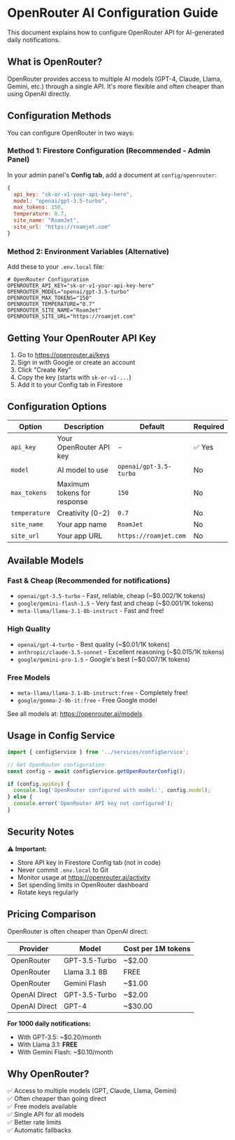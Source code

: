 # OpenRouter AI Configuration Guide

This document explains how to configure OpenRouter API for AI-generated daily notifications.

## What is OpenRouter?

OpenRouter provides access to multiple AI models (GPT-4, Claude, Llama, Gemini, etc.) through a single API. It's more flexible and often cheaper than using OpenAI directly.

## Configuration Methods

You can configure OpenRouter in two ways:

### Method 1: Firestore Configuration (Recommended - Admin Panel)

In your admin panel's **Config tab**, add a document at `config/openrouter`:

```javascript
{
  api_key: "sk-or-v1-your-api-key-here",
  model: "openai/gpt-3.5-turbo",
  max_tokens: 150,
  temperature: 0.7,
  site_name: "RoamJet",
  site_url: "https://roamjet.com"
}
```

### Method 2: Environment Variables (Alternative)

Add these to your `.env.local` file:

```env
# OpenRouter Configuration
OPENROUTER_API_KEY="sk-or-v1-your-api-key-here"
OPENROUTER_MODEL="openai/gpt-3.5-turbo"
OPENROUTER_MAX_TOKENS="150"
OPENROUTER_TEMPERATURE="0.7"
OPENROUTER_SITE_NAME="RoamJet"
OPENROUTER_SITE_URL="https://roamjet.com"
```

## Getting Your OpenRouter API Key

1. Go to https://openrouter.ai/keys
2. Sign in with Google or create an account
3. Click "Create Key"
4. Copy the key (starts with `sk-or-v1-...`)
5. Add it to your Config tab in Firestore

## Configuration Options

| Option | Description | Default | Required |
|--------|-------------|---------|----------|
| `api_key` | Your OpenRouter API key | - | ✅ Yes |
| `model` | AI model to use | `openai/gpt-3.5-turbo` | No |
| `max_tokens` | Maximum tokens for response | `150` | No |
| `temperature` | Creativity (0-2) | `0.7` | No |
| `site_name` | Your app name | `RoamJet` | No |
| `site_url` | Your app URL | `https://roamjet.com` | No |

## Available Models

### Fast & Cheap (Recommended for notifications)
- `openai/gpt-3.5-turbo` - Fast, reliable, cheap (~$0.002/1K tokens)
- `google/gemini-flash-1.5` - Very fast and cheap (~$0.001/1K tokens)
- `meta-llama/llama-3.1-8b-instruct` - Fast and free!

### High Quality
- `openai/gpt-4-turbo` - Best quality (~$0.01/1K tokens)
- `anthropic/claude-3.5-sonnet` - Excellent reasoning (~$0.015/1K tokens)
- `google/gemini-pro-1.5` - Google's best (~$0.007/1K tokens)

### Free Models
- `meta-llama/llama-3.1-8b-instruct:free` - Completely free!
- `google/gemma-2-9b-it:free` - Free Google model

See all models at: https://openrouter.ai/models

## Usage in Config Service

```javascript
import { configService } from '../services/configService';

// Get OpenRouter configuration
const config = await configService.getOpenRouterConfig();

if (config.apiKey) {
  console.log('OpenRouter configured with model:', config.model);
} else {
  console.error('OpenRouter API key not configured');
}
```

## Security Notes

⚠️ **Important:**
- Store API key in Firestore Config tab (not in code)
- Never commit `.env.local` to Git
- Monitor usage at https://openrouter.ai/activity
- Set spending limits in OpenRouter dashboard
- Rotate keys regularly

## Pricing Comparison

OpenRouter is often cheaper than OpenAI direct:

| Provider | Model | Cost per 1M tokens |
|----------|-------|-------------------|
| OpenRouter | GPT-3.5-Turbo | ~$2.00 |
| OpenRouter | Llama 3.1 8B | FREE |
| OpenRouter | Gemini Flash | ~$1.00 |
| OpenAI Direct | GPT-3.5-Turbo | ~$2.00 |
| OpenAI Direct | GPT-4 | ~$30.00 |

**For 1000 daily notifications:**
- With GPT-3.5: ~$0.20/month
- With Llama 3.1: **FREE**
- With Gemini Flash: ~$0.10/month

## Why OpenRouter?

✅ Access to multiple models (GPT, Claude, Llama, Gemini)  
✅ Often cheaper than going direct  
✅ Free models available  
✅ Single API for all models  
✅ Better rate limits  
✅ Automatic fallbacks

